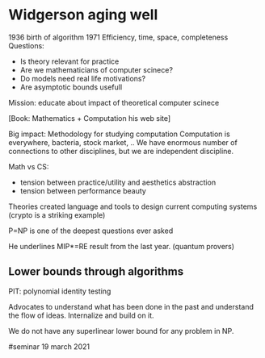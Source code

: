 # Widgerson aging well


1936 birth of algorithm
1971 Efficiency, time, space, completeness
Questions: 
* Is theory relevant for practice
* Are we mathematicians of computer scinece?
* Do models need real life motivations?
* Are asymptotic bounds usefull

Mission: educate about impact of theoretical computer scinece

[Book: Mathematics + Computation his web site]

Big impact: Methodology for studying computation
Computation is everywhere, bacteria, stock market, ..
We have enormous number of connections to other disciplines, but we are
independent discipline. 

Math vs CS: 
* tension between practice/utility and aesthetics abstraction
* tension between performance beauty

Theories created language and tools to design current computing systems (crypto
is a striking example)

P=NP is one of the deepest questions ever asked

He underlines MIP*=RE result from the last year. (quantum provers)

## Lower bounds through algorithms
PIT: polynomial identity testing

Advocates to understand what has been done in the past and understand the flow
of ideas. Internalize and build on it.

We do not have any superlinear lower bound for any problem in NP.

#seminar 19 march 2021